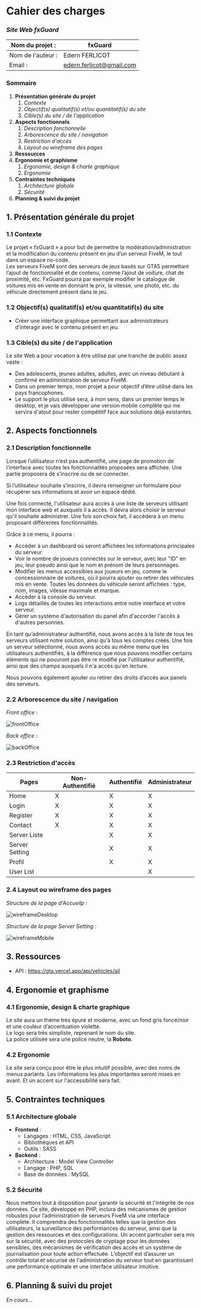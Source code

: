 # **Cahier des charges**

### *Site Web fxGuard*

| Nom du projet :   | fxGuard                  |
| ----------------- | ------------------------ |
| Nom de l'auteur : | Edern FERLICOT           |
| Email :           | edern.ferlicot@gmail.com |

### Sommaire

1. **Présentation générale du projet**
   1. *Contexte*
   2. *Objectif(s) qualitatif(s) et/ou quantitatif(s) du site*
   3. *Cible(s) du site / de l'application*
2. **Aspects fonctionnels**
   1. *Description fonctionnelle*
   2. *Arborescence du site / navigation*
   3. *Restriction d'accès*
   4. *Layout ou wireframe des pages*
3. **Ressources**
4. **Ergonomie et graphisme**
   1. *Ergonomie, design & charte graphique*
   2. *Ergonomie*
5. **Contraintes techniques**
   1. *Architecture globale*
   2. *Sécurité*
6. **Planning & suivi du projet**

## **1. Présentation générale du projet**

### 1.1 **Contexte**

Le projet « fxGuard » a pour but de permettre la modération/administration et la modification du contenu présent en jeu d’un serveur FiveM, le tout dans un espace no-code.  
Les serveurs FiveM sont des serveurs de jeux basés sur GTA5 permettant l’ajout de fonctionnalité et de contenu, comme l’ajout de voiture, chat de proximité, etc.
FxGuard pourra par exemple modifier le catalogue de voitures mis en vente en donnant le prix, la vitesse, une photo, etc. du véhicule directement présent dans le jeu.

### 1.2 **Objectif(s) qualitatif(s) et/ou quantitatif(s) du site**

- Créer une interface graphique permettant aux administrateurs d’interagir avec le contenu présent en jeu.

### 1.3 **Cible(s) du site / de l'application**

Le site Web a pour vocation à être utilisé par une tranche de public assez vaste :
- Des adolescents, jeunes adultes, adultes, avec un niveau débutant à confirmé en administration de serveur FiveM.
- Dans un premier temps, mon projet a pour objectif d’être utilisé dans les pays francophones.
- Le support le plus utilisé sera, à mon sens, dans un premier temps le desktop, et je vais développer une version mobile complète qui me servira d'atout pour rester compétitif face aux solutions déjà existantes.

## **2. Aspects fonctionnels**

### 2.1 **Description fonctionnelle**

Lorsque l’utilisateur n’est pas authentifié, une page de promotion de l'interface avec toutes les fonctionnalités proposées sera affichée. Une partie proposera de s’inscrire ou de se connecter.

Si l’utilisateur souhaite s’inscrire, il devra renseigner un formulaire pour récupérer ses informations et avoir un espace dédié.

Une fois connecté, l'utilisateur aura accès à une liste de serveurs utilisant mon interface web et auxquels il a accès. Il devra alors choisir le serveur qu'il souhaite administrer. Une fois son choix fait, il accèdera à un menu proposant différentes fonctionnalités.

Grâce à ce menu, il pourra :
  - Accéder à un dashboard où seront affichées les informations principales du serveur.
  - Voir le nombre de joueurs connectés sur le serveur, avec leur "ID" en jeu, leur pseudo ainsi que le nom et prénom de leurs personnages.
  - Modifier les menus accessibles aux joueurs en jeu, comme le concessionnaire de voitures, où il pourra ajouter ou retirer des véhicules mis en vente. Toutes les données du véhicule seront affichées : type, nom, images, vitesse maximale et marque.
  - Accéder à la console du serveur.
  - Logs détaillés de toutes les interactions entre notre interface et votre serveur.
  - Gérer un système d'autorisation du panel afin d'accorder l'accès à d'autres personnes.

En tant qu’administrateur authentifié, nous avons accès à la liste de tous les serveurs utilisant notre solution, ainsi qu'à tous les comptes créés. Une fois un serveur sélectionné, nous avons accès au même menu que les utilisateurs authentifiés, à la différence que nous pouvons modifier certains éléments qui ne pouuront pas être re modifié par l'utilisateur authentifié, ainsi que des champs auxquels il n'a accès qu'en lecture.

Nous pouvons également ajouter ou retirer des droits d’accès aux panels des serveurs.

### 2.2 **Arborescence du site / navigation**

   *Front office* :

  ![frontOffice](./images/offices/frontOffice.png)

   *Back office* :

  ![backOffice](./images/offices/backOffice.png)


### 2.3 **Restriction d'accès**

| Pages          | Non-Authentifié | Authentifié | Administrateur |
| -------------- | --------------- | ----------- | -------------- |
| Home           | X               | X           | X              |
| Login          | X               | X           | X              |
| Register       | X               | X           | X              |
| Contact        | X               | X           | X              |
| Server Liste   |                 | X           | X              |
| Server Setting |                 | X           | X              |
| Profil         |                 | X           | X              |
| User List      |                 |             | X              |


### 2.4 **Layout ou wireframe des pages**

*Structure de la page d'Accueilp :*                                           

![wireframeDesktop](./images/wireframes/wireframeHome.png)

*Structure de la page Server Setting :*

![wireframeMobile](./images/wireframes/wireframeServeurSetting.png)


## **3. Ressources**

- API : https://gta.vercel.app/api/vehicles/all

## **4. Ergonomie et graphisme**

### 4.1 **Ergonomie, design & charte graphique**

Le site aura un thème très épuré et moderne, avec un fond gris foncé/noir et une couleur d’accentuation violette.  
Le logo sera très simpliste, reprenant le nom du site.  
La police utilisée sera une police neutre, la **Roboto**.

### 4.2 **Ergonomie**

Le site sera conçu pour être le plus intuitif possible, avec des noms de menus parlants. Les informations les plus importantes seront mises en avant.
Et un accent sur l'accessibilité sera fait.

## **5. Contraintes techniques**

### 5.1 **Architecture globale**

- **Frontend** :
  - Langages : HTML, CSS, JavaScript
  - Bibliothèques et API
  - Outils : SASS
- **Backend** :
  - Architecture : Model View Controller
  - Langage : PHP, SQL
  - Base de données : MySQL

### 5.2 **Sécurité**

Nous mettons tout à disposition pour garantir la sécurité et l'intégrité de nos données. Ce site, développé en PHP, inclura des mécanismes de gestion robustes pour l’administration de serveurs FiveM via une interface complete. Il comprendra des fonctionnalités telles que la gestion des utilisateurs, la surveillance des performances du serveur, ainsi que la gestion des ressources et des configurations. Un accent particulier sera mis sur la sécurité, avec des protocoles de cryptage pour les données sensibles, des mécanismes de vérification des accès et un système de journalisation pour toute action effectuée. L’objectif est d’assurer un contrôle total et sécurisé de l'administration du serveur tout en garantissant une performance optimale et une interface utilisateur intuitive.


## **6. Planning & suivi du projet**

*En cours...*
